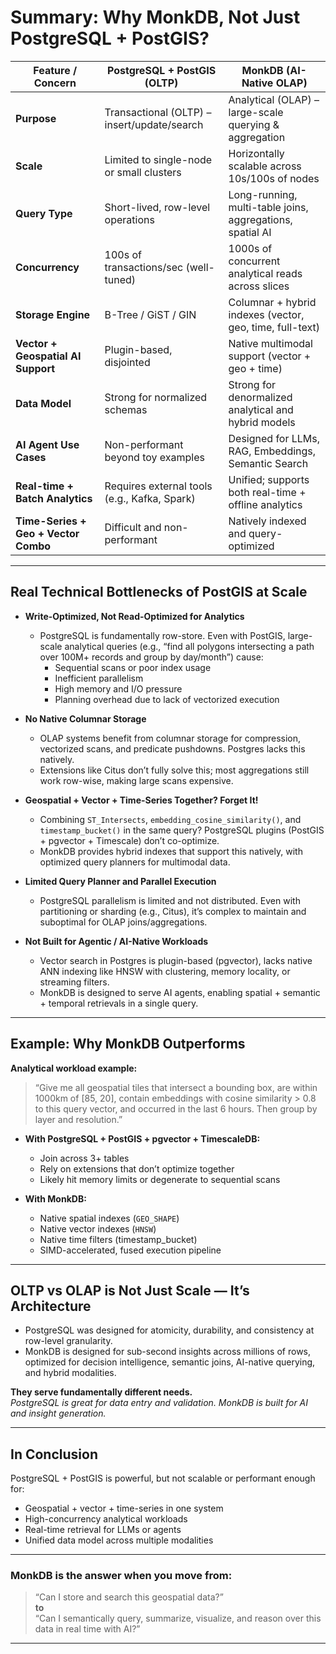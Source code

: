 # Summary: Why MonkDB, Not Just PostgreSQL + PostGIS?

| Feature / Concern                  | PostgreSQL + PostGIS (OLTP)                          | MonkDB (AI-Native OLAP)                                 |
|------------------------------------|------------------------------------------------------|---------------------------------------------------------|
| **Purpose**                        | Transactional (OLTP) – insert/update/search          | Analytical (OLAP) – large-scale querying & aggregation  |
| **Scale**                          | Limited to single-node or small clusters             | Horizontally scalable across 10s/100s of nodes          |
| **Query Type**                     | Short-lived, row-level operations                    | Long-running, multi-table joins, aggregations, spatial AI |
| **Concurrency**                    | 100s of transactions/sec (well-tuned)                | 1000s of concurrent analytical reads across slices      |
| **Storage Engine**                 | B-Tree / GiST / GIN                                 | Columnar + hybrid indexes (vector, geo, time, full-text)|
| **Vector + Geospatial AI Support** | Plugin-based, disjointed                             | Native multimodal support (vector + geo + time)         |
| **Data Model**                     | Strong for normalized schemas                        | Strong for denormalized analytical and hybrid models    |
| **AI Agent Use Cases**             | Non-performant beyond toy examples                   | Designed for LLMs, RAG, Embeddings, Semantic Search     |
| **Real-time + Batch Analytics**    | Requires external tools (e.g., Kafka, Spark)         | Unified; supports both real-time + offline analytics    |
| **Time-Series + Geo + Vector Combo**| Difficult and non-performant                        | Natively indexed and query-optimized                    |

---

## Real Technical Bottlenecks of PostGIS at Scale

- **Write-Optimized, Not Read-Optimized for Analytics**
    - PostgreSQL is fundamentally row-store. Even with PostGIS, large-scale analytical queries (e.g., “find all polygons intersecting a path over 100M+ records and group by day/month”) cause:
        - Sequential scans or poor index usage
        - Inefficient parallelism
        - High memory and I/O pressure
        - Planning overhead due to lack of vectorized execution

- **No Native Columnar Storage**
    - OLAP systems benefit from columnar storage for compression, vectorized scans, and predicate pushdowns. Postgres lacks this natively.
    - Extensions like Citus don’t fully solve this; most aggregations still work row-wise, making large scans expensive.

- **Geospatial + Vector + Time-Series Together? Forget It!**
    - Combining `ST_Intersects`, `embedding_cosine_similarity()`, and `timestamp_bucket()` in the same query? PostgreSQL plugins (PostGIS + pgvector + Timescale) don’t co-optimize.
    - MonkDB provides hybrid indexes that support this natively, with optimized query planners for multimodal data.

- **Limited Query Planner and Parallel Execution**
    - PostgreSQL parallelism is limited and not distributed. Even with partitioning or sharding (e.g., Citus), it’s complex to maintain and suboptimal for OLAP joins/aggregations.

- **Not Built for Agentic / AI-Native Workloads**
    - Vector search in Postgres is plugin-based (pgvector), lacks native ANN indexing like HNSW with clustering, memory locality, or streaming filters.
    - MonkDB is designed to serve AI agents, enabling spatial + semantic + temporal retrievals in a single query.

---

## Example: Why MonkDB Outperforms

**Analytical workload example:**

> “Give me all geospatial tiles that intersect a bounding box, are within 1000km of [85, 20], contain embeddings with cosine similarity > 0.8 to this query vector, and occurred in the last 6 hours. Then group by layer and resolution.”

- **With PostgreSQL + PostGIS + pgvector + TimescaleDB:**
    - Join across 3+ tables
    - Rely on extensions that don’t optimize together
    - Likely hit memory limits or degenerate to sequential scans

- **With MonkDB:**
    - Native spatial indexes (`GEO_SHAPE`)
    - Native vector indexes (`HNSW`)
    - Native time filters (timestamp_bucket)
    - SIMD-accelerated, fused execution pipeline

---

## OLTP vs OLAP is Not Just Scale — It’s Architecture

- PostgreSQL was designed for atomicity, durability, and consistency at row-level granularity.
- MonkDB is designed for sub-second insights across millions of rows, optimized for decision intelligence, semantic joins, AI-native querying, and hybrid modalities.

**They serve fundamentally different needs.**  
_PostgreSQL is great for data entry and validation. MonkDB is built for AI and insight generation._

---

## In Conclusion

PostgreSQL + PostGIS is powerful, but not scalable or performant enough for:
- Geospatial + vector + time-series in one system
- High-concurrency analytical workloads
- Real-time retrieval for LLMs or agents
- Unified data model across multiple modalities

---

### MonkDB is the answer when you move from:
> “Can I store and search this geospatial data?”  
> **to**  
> “Can I semantically query, summarize, visualize, and reason over this data in real time with AI?”

---

